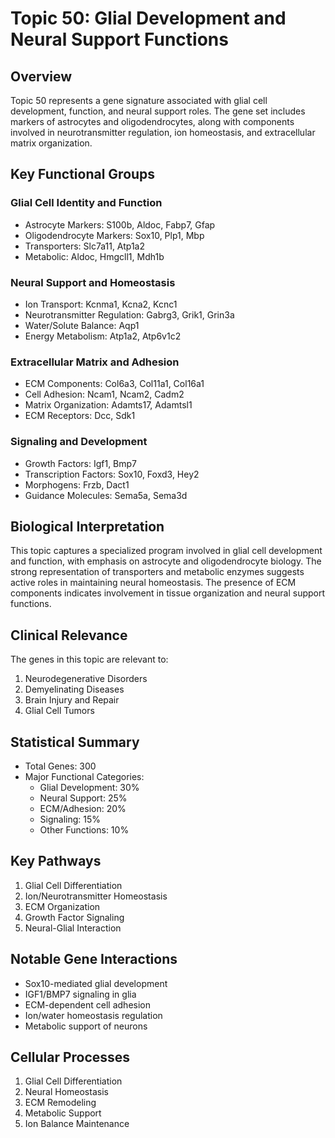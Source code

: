 # Topic 50: Glial Development and Neural Support Functions

## Overview
Topic 50 represents a gene signature associated with glial cell development, function, and neural support roles. The gene set includes markers of astrocytes and oligodendrocytes, along with components involved in neurotransmitter regulation, ion homeostasis, and extracellular matrix organization.

## Key Functional Groups

### Glial Cell Identity and Function
- Astrocyte Markers: S100b, Aldoc, Fabp7, Gfap
- Oligodendrocyte Markers: Sox10, Plp1, Mbp
- Transporters: Slc7a11, Atp1a2
- Metabolic: Aldoc, Hmgcll1, Mdh1b

### Neural Support and Homeostasis
- Ion Transport: Kcnma1, Kcna2, Kcnc1
- Neurotransmitter Regulation: Gabrg3, Grik1, Grin3a
- Water/Solute Balance: Aqp1
- Energy Metabolism: Atp1a2, Atp6v1c2

### Extracellular Matrix and Adhesion
- ECM Components: Col6a3, Col11a1, Col16a1
- Cell Adhesion: Ncam1, Ncam2, Cadm2
- Matrix Organization: Adamts17, Adamtsl1
- ECM Receptors: Dcc, Sdk1

### Signaling and Development
- Growth Factors: Igf1, Bmp7
- Transcription Factors: Sox10, Foxd3, Hey2
- Morphogens: Frzb, Dact1
- Guidance Molecules: Sema5a, Sema3d

## Biological Interpretation
This topic captures a specialized program involved in glial cell development and function, with emphasis on astrocyte and oligodendrocyte biology. The strong representation of transporters and metabolic enzymes suggests active roles in maintaining neural homeostasis. The presence of ECM components indicates involvement in tissue organization and neural support functions.

## Clinical Relevance
The genes in this topic are relevant to:
1. Neurodegenerative Disorders
2. Demyelinating Diseases
3. Brain Injury and Repair
4. Glial Cell Tumors

## Statistical Summary
- Total Genes: 300
- Major Functional Categories:
  * Glial Development: 30%
  * Neural Support: 25%
  * ECM/Adhesion: 20%
  * Signaling: 15%
  * Other Functions: 10%

## Key Pathways
1. Glial Cell Differentiation
2. Ion/Neurotransmitter Homeostasis
3. ECM Organization
4. Growth Factor Signaling
5. Neural-Glial Interaction

## Notable Gene Interactions
- Sox10-mediated glial development
- IGF1/BMP7 signaling in glia
- ECM-dependent cell adhesion
- Ion/water homeostasis regulation
- Metabolic support of neurons

## Cellular Processes
1. Glial Cell Differentiation
2. Neural Homeostasis
3. ECM Remodeling
4. Metabolic Support
5. Ion Balance Maintenance 